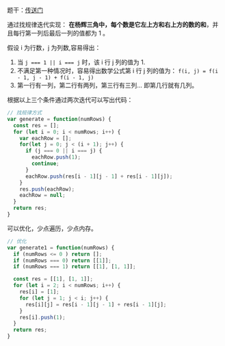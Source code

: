 题干：[传送门](https://leetcode-cn.com/problems/pascals-triangle/)

通过找规律迭代实现： **在杨辉三角中，每个数是它左上方和右上方的数的和**，并且每行第一列后最后一列的值都为 1 。

假设 i 为行数，j 为列数,容易得出： 
1. 当 `j === 1 || i === j` 时，该 i 行 j 列的值为 1.
2. 不满足第一种情况时，容易得出数学公式第 i 行 j 列的值为： `f(i, j) = f(i - 1, j - 1) + f(i - 1, j)`
3. 第一行有一列，第二行有两列，第三行有三列... 即第几行就有几列。

根据以上三个条件通过两次迭代可以写出代码：
```js
// 找规律方式
var generate = function(numRows) {
  const res = [];
  for (let i = 0; i < numRows; i++) {
    var eachRow = [];
    for(let j = 0; j < (i + 1); j++) {
      if (j === 0 || i === j) {
        eachRow.push(1);
        continue;
      }
      eachRow.push(res[i - 1][j - 1] + res[i - 1][j]);
    }
    res.push(eachRow);
    eachRow = null;
  }
  return res;
}
```

可以优化，少点遍历，少点内存。
```js
// 优化
var generate1 = function(numRows) {
  if (numRows <= 0 ) return [];
  if (numRows === 0) return [[1]];
  if (numRows === 1) return [[1], [1, 1]];

  const res = [[1], [1, 1]];
  for (let i = 2; i < numRows; i++) {
    res[i] = [1];
    for (let j = 1; j < i; j++) {
      res[i][j] = res[i - 1][j - 1] + res[i - 1][j];
    }
    res[i].push(1);
  }
  return res;
}
```